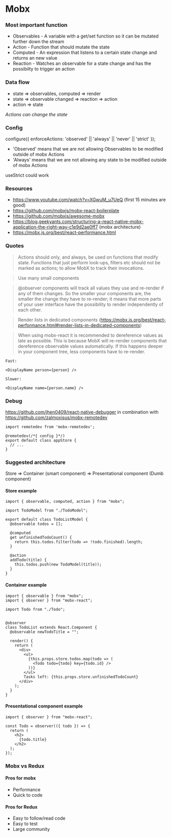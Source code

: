 # Mobx #

### Most important function ###

- Observables - A variable with a get/set function so it can be mutated further down the stream
- Action - Function that should mutate the state
- Computed - An expression that listens to a certain state change and returns an new value
- Reaction - Watches an observable for a state change and has the possibilty to trigger an action


### Data flow ###

- state => observables, computed => render
- state => observable changed => reaction => action
- action => state

*Actions can change the state*


### Config ### 

configure({
  enforceActions: 'observed' || 'always' || 'never' || 'strict' 
});

- 'Observed' means that we are not allowing Observables to be modified outside of mobx Actions
- 'Always' means that we are not allowing any state to be modified outside of mobx Actions

useStrict could work


### Resources ###

- https://www.youtube.com/watch?v=XGwuM_u7UeQ (first 15 minutes are good)
- https://github.com/mobxjs/mobx-react-boilerplate
- https://github.com/mobxjs/awesome-mobx
- https://blog.geekyants.com/structuring-a-react-native-mobx-application-the-right-way-c1e9d2ae0ff7 (mobx architecture)
- https://mobx.js.org/best/react-performance.html


### Quotes ###

> Actions should only, and always, be used on functions that modify state. Functions that just perform look-ups, filters etc should not be marked as actions; to allow MobX to track their invocations.

> Use many small components

> @observer components will track all values they use and re-render if any of them changes. So the smaller your components are, the smaller the change they have to re-render; it means that more parts of your user interface have the possibility to render independently of each other.

> Render lists in dedicated components (https://mobx.js.org/best/react-performance.html#render-lists-in-dedicated-components)

> When using mobx-react it is recommended to dereference values as late as possible. This is because MobX will re-render components that dereference observable values automatically. If this happens deeper in your component tree, less components have to re-render.

    Fast:

    <DisplayName person={person} />

    Slower:

    <DisplayName name={person.name} />


### Debug ###

https://github.com/jhen0409/react-native-debugger in combination with https://github.com/zalmoxisus/mobx-remotedev

    import remotedev from 'mobx-remotedev';

    @remotedev(/*{ config }*/)
    export default class appStore {
      // ...
    }
    

### Suggested architecture ###

Store => Container (smart component) => Presentational component (Dumb component)

#### Store example ####

    import { observable, computed, action } from "mobx";

    import TodoModel from "./TodoModel";

    export default class TodoListModel {
      @observable todos = [];

      @computed
      get unfinishedTodoCount() {
        return this.todos.filter(todo => !todo.finished).length;
      }

      @action
      addTodo(title) {
        this.todos.push(new TodoModel(title));
      }
    }
    
#### Container example ####

    import { observable } from "mobx";
    import { observer } from "mobx-react";

    import Todo from "./Todo";


    @observer
    class TodoList extends React.Component {
      @observable newTodoTitle = "";

      render() {
        return (
          <div>
            <ul>
              {this.props.store.todos.map(todo => (
                <Todo todo={todo} key={todo.id} />
              ))}
            </ul>
            Tasks left: {this.props.store.unfinishedTodoCount}
          </div>
        );
      }
    }


#### Presentational component example ####

    import { observer } from "mobx-react";

    const Todo = observer(({ todo }) => {
      return (
        <h2>
          {todo.title}
        </h2>
      );
    });

### Mobx vs Redux ###

#### Pros for mobx ####

- Performance
- Quick to code


#### Pros for Redux ####

- Easy to follow/read code
- Easy to test
- Large community

